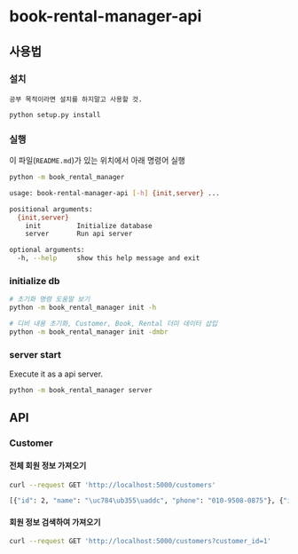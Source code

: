 # book-rental-manager-api

## 사용법
### 설치
`공부 목적이라면 설치를 하지말고 사용할 것.`
```bash
python setup.py install
```
### 실행
이 파일(`README.md`)가 있는 위치에서 아래 명령어 실행
```bash
python -m book_rental_manager 
```
```bash
usage: book-rental-manager-api [-h] {init,server} ...

positional arguments:
  {init,server}
    init         Initialize database
    server       Run api server

optional arguments:
  -h, --help     show this help message and exit
```
### initialize db
```bash
# 초기화 명령 도움말 보기
python -m book_rental_manager init -h

# 디비 내용 초기화, Customer, Book, Rental 더미 데이터 삽입
python -m book_rental_manager init -dmbr
```

### server start
Execute it as a api server. 
```bash
python -m book_rental_manager server 
```

## API
### Customer
#### 전체 회원 정보 가져오기
```bash
curl --request GET 'http://localhost:5000/customers' 

[{"id": 2, "name": "\uc784\ub355\uaddc", "phone": "010-9508-0875"}, {"id": 3, "name": "\uae40\ub355\uaddc", "phone": "010-8857-5121"}]
```
#### 회원 정보 검색하여 가져오기
```bash
curl --request GET 'http://localhost:5000/customers?customer_id=1' 

```
